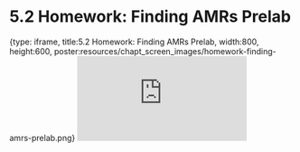 # 5.2 Homework: Finding AMRs Prelab
 
{type: iframe, title:5.2 Homework: Finding AMRs Prelab, width:800, height:600, poster:resources/chapt_screen_images/homework-finding-amrs-prelab.png}
![](https://vgaysin1.github.io/CURE-MicrobialMysteries-test/homework-finding-amrs-prelab.html)
 

 
